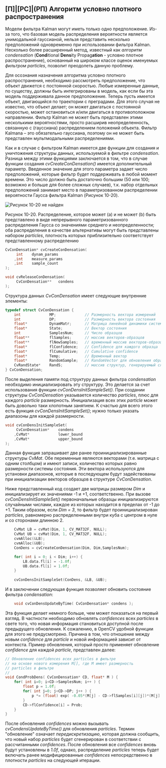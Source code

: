 ## [П]|[РС]|(РП) Алгоритм условно плотного распространения

Модели фильтра Kalman могут иметь только одно предположение. Из-за того, что базовая модель распределения вероятности является унимодальной гауссианой, нельзя представить несколько предположений одновременно при использовании фильтра Kalman. Несколько более расширенный метод, известный как *алгоритм condensation* (**Cond**itional **Dens**ity Propag**ation** - условно плотное распространение), основанный на широком классе оценок именуемых *фильтром particles*, позволит преодолеть данную проблему.

Для осознания назначения алгоритма условно плотного распространения, необходимо рассмотреть предположение, что объект движется с постоянной скоростью. Любые измеренные данные, по существу, должны быть интегрированы в модель, как если бы эта модель поддерживала данное предположение. Теперь пусть имеется объект, двигающийся по траектории с преградами. Для этого случая не известно, что объект делает; он может двигаться с постоянной скоростью, может остановиться и/или двигаться в противоположном направлении. Фильтр Kalman не может быть представлен этими несколькими вероятностями, просто расширив неопределенность, связанную с (гауссиана) распределением положений объекта. Фильтр Kalmana – это обязательно гауссиана, поэтому он не может быть представлен мультмодальными распределениями.

Как и в случае с фильтром Kalman имеется две функции для создания и уничтожения структуры данных, используемой в фильтре *condensation*. Разница между этими функциями заключается в том, что в случае функции создания *cvCreateConDensation()* имеется дополнительный параметр. Введенное значение для этого параметра задает число предположений, которые фильтр будет поддерживать в любой момент времени. Это число должно быть достаточно большим (50 или 100; возможно и больше для более сложных случаев), т.к. набор отдельных предположений занимает место в параметризованном распределении вероятности Гаусса фильтра Kalman (Рисунок 10-20).

![Рисунок 10-20 не найден](Images/Pic_10_20.jpg)

Рисунок 10-20. Распределение, которое может (a) и не может (b) быть представлено в виде непрерывного параметризованного распределения Гаусса со значениями среднего и неопределенности; оба распределения в качестве альтернативы могут быть представлены набором *particles*, плотность которых приблизительно соответствует представленному распределению

```cpp
CvConDensation* cvCreateConDensation(
     int    dynam_params
    ,int    measure_params
    ,int    sample_count
);

void cvReleaseConDensation(
     CvConDensation**   condens
);
```

Структура данных *CvConDensation* имеет следующие внутренние элементы:

```cpp
typedef struct CvConDensation {
    int             MP;             // Размерность вектора измерений
    int             DP;             // Размерность вектора состояния
    float*          DynamMatr;      // Матрица линейной динамики системы
    float*          State;          // Вектор состояния
    int             SamplesNum;     // Число образцов
    float**         flSamples;      // массив векторов-образцов
    float**         flNewSamples;   // временный массив векторов-образцов
    float*          flConfidence;   // Confidence для каждого образца
    float*          flCumulative;   // Cumulative confidence
    float*          Temp;           // Временный вектор
    float*          RandomSample;   // RandomVector для обновления образца
    CvRandState*    RandS;          // массив структур, генерируемый случайными векторами
} CvConDensation;
```

После выделения памяти под структуру данных фильтра *condensation* необходимо инициализировать эту структуру. Это делается за счет использования функции *cvConDensInitSampleSet()*. При создании структуры *CvConDensation* указывается количество *particles*, плюс для каждого *particle* размерность. Инициализация всех этих *particle* может быть довольно таки хлопотным занятием. К счастью для всего этого есть функция *cvConDensInitSampleSet()*; нужно только указать диапазоны для каждой размерности.

```cpp
void cvConDensInitSampleSet(
     CvConDensation*    condens
    ,CvMat*             lower_bound
    ,CvMat*             upper_bound
);
```

Данная функция запрашивает две ранее проинициализированные структуры *CvMat*. Обе переменные являются векторами (т.е. матрица с одним столбцом) и имеют записи, количество которых равно размерности системы состояния. Эти вектора используются для установки диапазонов, которые в последующем будут задействованы при инициализации векторов образцов в структуре *CvConDensation*.

Ниже представленный код создает две матрицы размером *Dim* и инициализирует их значениями -1 и +1, соответственно. При вызове *cvConDensInitSampleSet()* первоначальные образцы инициализируются случайными числами, каждое из которых находится в пределах от -1 до +1. Таким образом, если *Dim = 3*, то фильтр будет проинициализирован *particles*, равномерно распределенными внутри куба с центром в нуле и со сторонами длинною 2.

```cpp
    CvMat LB = cvMat(Dim, 1, CV_MAT32F, NULL);
    CvMat UB = cvMat(Dim, 1, CV_MAT32F, NULL);
    cvmAlloc(&LB);
    cvmAlloc(&UB);
    ConDens = cvCreateConDensation(Dim, Dim,SamplesNum);

    for( int i = 0; i < Dim; i++) {
        LB.data.fl[i] = -1.0f;
        UB.data.fl[i] = 1.0f;
    }
    
    cvConDensInitSampleSet(ConDens, &LB, &UB);
```

И в заключении следующая функция позволяет обновить состояние фильтра *condensation*:

```cpp
    void cvConDensUpdateByTime( CvConDensation* condens );
```

Эта функция делает немного больше, чем может показаться на первый взгляд. В частности необходимо обновлять *confidences* всех *particles* в свете того, что новая информация становиться доступной после предыдущего обновления. К сожалению, в OpenCV удобной функции для этого не предусмотрено. Причина в том, что отношение между новым *confidence* для *particle* и новой информацией зависит от контекста. Пример обновления, который просто применяет обновление *confidence* для каждой *particle*, представлен далее:

```cpp
// Обновление confidences всех particles в фильтре
// на основе нового измерения M[], где M имеет размерность
// particles в фильтре
//
void CondProbDens( CvConDensation* CD, float* M ) {
    for( int i=0; i<CD->SamplesNum; i++ ) {
        float p = 1.0f;
        for( int j=0; j<CD->DP; j++ ) {
            p *= (float) exp( -0.05*(M[j] - CD->flSamples[i][j])*(M[j] - CD->flSamples[i][j]) );
        }
        CD->flConfidence[i] = Prob;
    }
}
```

После обновления *confidences* можно вызывать *cvCondensUpdateByTime()* для обновления *particles*. Термин "обновление" означает *передискретизацию*, которая должна сообщить, что новый набор *particles* будет сгенерирован в соответствии с рассчитанными *confidences*. После обновления все *confidences* вновь будут установлены в *1.0f*, однако, распределение *particles* теперь будет включать ранее модифицированные *confidences* непосредственно в плотности *particles* на следующей итерации.

